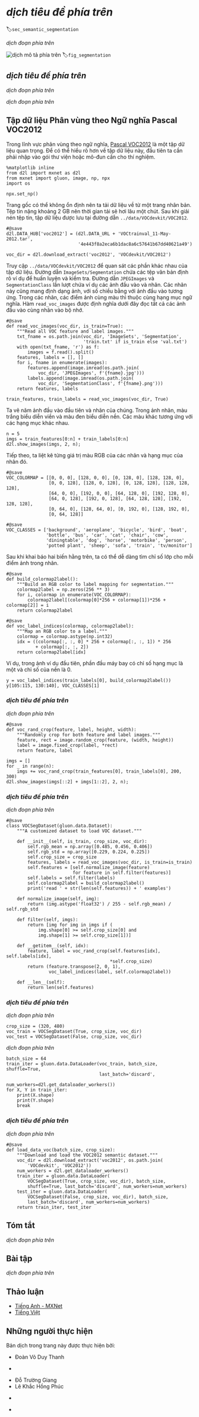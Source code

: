 <!-- ===================== Bắt đầu dịch Phần 1 ==================== -->
<!-- ========================================= REVISE PHẦN 1 - BẮT ĐẦU =================================== -->

<!--
# Semantic Segmentation and the Dataset
-->

# *dịch tiêu đề phía trên*
:label:`sec_semantic_segmentation`


<!--
In our discussion of object detection issues in the previous sections, we only used rectangular bounding boxes to label and predict objects in images.
In this section, we will look at semantic segmentation, which attempts to segment images into regions with different semantic categories.
These semantic regions label and predict objects at the pixel level.
:numref:`fig_segmentation` shows a semantically-segmented image, with areas labeled "dog", "cat", and "background".
As you can see, compared to object detection, semantic segmentation labels areas with pixel-level borders, for significantly greater precision.
-->

*dịch đoạn phía trên*

<!--
![Semantically-segmented image, with areas labeled "dog", "cat", and "background".](../img/segmentation.svg)
-->

![*dịch mô tả phía trên*](../img/segmentation.svg)
:label:`fig_segmentation`


<!--
## Image Segmentation and Instance Segmentation
-->

## *dịch tiêu đề phía trên*


<!--
In the computer vision field, there are two important methods related to semantic segmentation: image segmentation and instance segmentation.
Here, we will distinguish these concepts from semantic segmentation as follows:
-->

*dịch đoạn phía trên*


<!--
* Image segmentation divides an image into several constituent regions.
This method generally uses the correlations between pixels in an image.
During training, labels are not needed for image pixels.
However, during prediction, this method cannot ensure that the segmented regions have the semantics we want.
If we input the image in 9.10, image segmentation might divide the dog into two regions, 
one covering the dog's mouth and eyes where black is the prominent color and the other covering the rest of the dog where yellow is the prominent color.
* Instance segmentation is also called simultaneous detection and segmentation.
This method attempts to identify the pixel-level regions of each object instance in an image.
In contrast to semantic segmentation, instance segmentation not only distinguishes semantics, but also different object instances.
If an image contains two dogs, instance segmentation will distinguish which pixels belong to which dog.
-->

*dịch đoạn phía trên*

<!-- ===================== Kết thúc dịch Phần 1 ===================== -->

<!-- ===================== Bắt đầu dịch Phần 2 ===================== -->


<!--
## The Pascal VOC2012 Semantic Segmentation Dataset
-->

## Tập dữ liệu Phân vùng theo Ngữ nghĩa Pascal VOC2012


<!--
In the semantic segmentation field, one important dataset is [Pascal VOC2012](http://host.robots.ox.ac.uk/pascal/VOC/voc2012/).
To better understand this dataset, we must first import the package or module needed for the experiment.
-->

Trong lĩnh vực phân vùng theo ngữ nghĩa, [Pascal VOC2012](http://host.robots.ox.ac.uk/pascal/VOC/voc2012/) là một tập dữ liệu quan trọng.
Để có thể hiểu rõ hơn về tập dữ liệu này, đầu tiên ta cần phải nhập vào gói thư viện hoặc mô-đun cần cho thí nghiệm.


```{.python .input  n=1}
%matplotlib inline
from d2l import mxnet as d2l
from mxnet import gluon, image, np, npx
import os

npx.set_np()
```


<!--
The original site might be unstable, so we download the data from a mirror site.
The archive is about 2 GB, so it will take some time to download.
After you decompress the archive, the dataset is located in the `../data/VOCdevkit/VOC2012` path.
-->

Trang gốc có thể không ổn định nên ta tải dữ liệu về từ một trang nhân bản.
Tệp tin nặng khoảng 2 GB nên thời gian tải sẽ hơi lâu một chút.
Sau khi giải nén tệp tin, tập dữ liệu được lưu tại đường dẫn `../data/VOCdevkit/VOC2012`.


```{.python .input  n=2}
#@save
d2l.DATA_HUB['voc2012'] = (d2l.DATA_URL + 'VOCtrainval_11-May-2012.tar',
                           '4e443f8a2eca6b1dac8a6c57641b67dd40621a49')

voc_dir = d2l.download_extract('voc2012', 'VOCdevkit/VOC2012')
```


<!--
Go to `../data/VOCdevkit/VOC2012` to see the different parts of the dataset.
The `ImageSets/Segmentation` path contains text files that specify the training and testing examples.
The `JPEGImages` and `SegmentationClass` paths contain the example input images and labels, respectively.
These labels are also in image format, with the same dimensions as the input images to which they correspond.
In the labels, pixels with the same color belong to the same semantic category.
The `read_voc_images` function defined below reads all input images and labels to the memory.
-->

Truy cập `../data/VOCdevkit/VOC2012` để quan sát các phần khác nhau của tập dữ liệu.
Đường dẫn `ImageSets/Segmentation` chứa các tệp văn bản định rõ ví dụ để huấn luyện và kiểm tra.
Đường dẫn `JPEGImages` và `SegmentationClass` lần lượt chứa ví dụ các ảnh đầu vào và nhãn.
Các nhãn này cũng mang định dạng ảnh, với số chiều bằng với ảnh đầu vào tương ứng.
Trong các nhãn, các điểm ảnh cùng màu thì thuộc cùng hạng mục ngữ nghĩa.
Hàm `read_voc_images` được định nghĩa dưới đây đọc tất cả các ảnh đầu vào cùng nhãn vào bộ nhớ.


```{.python .input  n=3}
#@save
def read_voc_images(voc_dir, is_train=True):
    """Read all VOC feature and label images."""
    txt_fname = os.path.join(voc_dir, 'ImageSets', 'Segmentation',
                             'train.txt' if is_train else 'val.txt')
    with open(txt_fname, 'r') as f:
        images = f.read().split()
    features, labels = [], []
    for i, fname in enumerate(images):
        features.append(image.imread(os.path.join(
            voc_dir, 'JPEGImages', f'{fname}.jpg')))
        labels.append(image.imread(os.path.join(
            voc_dir, 'SegmentationClass', f'{fname}.png')))
    return features, labels

train_features, train_labels = read_voc_images(voc_dir, True)
```


<!--
We draw the first five input images and their labels.
In the label images, white represents borders and black represents the background.
Other colors correspond to different categories.
-->

Ta vẽ năm ảnh đầu vào đầu tiên và nhãn của chúng.
Trong ảnh nhãn, màu trắng biểu diễn viền và màu đen biểu diễn nền.
Các màu khác tương ứng với các hạng mục khác nhau.


```{.python .input  n=4}
n = 5
imgs = train_features[0:n] + train_labels[0:n]
d2l.show_images(imgs, 2, n);
```


<!--
Next, we list each RGB color value in the labels and the categories they label.
-->

Tiếp theo, ta liệt kê từng giá trị màu RGB của các nhãn và hạng mục của nhãn đó.


```{.python .input  n=5}
#@save
VOC_COLORMAP = [[0, 0, 0], [128, 0, 0], [0, 128, 0], [128, 128, 0],
                [0, 0, 128], [128, 0, 128], [0, 128, 128], [128, 128, 128],
                [64, 0, 0], [192, 0, 0], [64, 128, 0], [192, 128, 0],
                [64, 0, 128], [192, 0, 128], [64, 128, 128], [192, 128, 128],
                [0, 64, 0], [128, 64, 0], [0, 192, 0], [128, 192, 0],
                [0, 64, 128]]

#@save
VOC_CLASSES = ['background', 'aeroplane', 'bicycle', 'bird', 'boat',
               'bottle', 'bus', 'car', 'cat', 'chair', 'cow',
               'diningtable', 'dog', 'horse', 'motorbike', 'person',
               'potted plant', 'sheep', 'sofa', 'train', 'tv/monitor']
```


<!--
After defining the two constants above, we can easily find the category index for each pixel in the labels.
-->

Sau khi khai báo hai biến hằng trên, ta có thể dễ dàng tìm chỉ số lớp cho mỗi điểm ảnh trong nhãn.


```{.python .input  n=6}
#@save
def build_colormap2label():
    """Build an RGB color to label mapping for segmentation."""
    colormap2label = np.zeros(256 ** 3)
    for i, colormap in enumerate(VOC_COLORMAP):
        colormap2label[(colormap[0]*256 + colormap[1])*256 + colormap[2]] = i
    return colormap2label

#@save
def voc_label_indices(colormap, colormap2label):
    """Map an RGB color to a label."""
    colormap = colormap.astype(np.int32)
    idx = ((colormap[:, :, 0] * 256 + colormap[:, :, 1]) * 256
           + colormap[:, :, 2])
    return colormap2label[idx]
```

<!--
For example, in the first example image, the category index for the front part of the airplane is 1 and the index for the background is 0.
-->

Ví dụ, trong ảnh ví dụ đầu tiên, phần đầu máy bay có chỉ số hạng mục là một và chỉ số của nền là 0.


```{.python .input  n=7}
y = voc_label_indices(train_labels[0], build_colormap2label())
y[105:115, 130:140], VOC_CLASSES[1]
```

<!-- ===================== Kết thúc dịch Phần 2 ===================== -->

<!-- ===================== Bắt đầu dịch Phần 3 ===================== -->

<!-- ========================================= REVISE PHẦN 1 - KẾT THÚC ===================================-->

<!-- ========================================= REVISE PHẦN 2 - BẮT ĐẦU ===================================-->

<!--
### Data Preprocessing
-->

### *dịch tiêu đề phía trên*


<!--
In the preceding chapters, we scaled images to make them fit the input shape of the model.
In semantic segmentation, this method would require us to re-map the predicted pixel categories back to the original-size input image.
It would be very difficult to do this precisely, especially in segmented regions with different semantics.
To avoid this problem, we crop the images to set dimensions and do not scale them.
Specifically, we use the random cropping method used in image augmentation to crop the same region from input images and their labels.
-->

*dịch đoạn phía trên*



```{.python .input  n=8}
#@save
def voc_rand_crop(feature, label, height, width):
    """Randomly crop for both feature and label images."""
    feature, rect = image.random_crop(feature, (width, height))
    label = image.fixed_crop(label, *rect)
    return feature, label

imgs = []
for _ in range(n):
    imgs += voc_rand_crop(train_features[0], train_labels[0], 200, 300)
d2l.show_images(imgs[::2] + imgs[1::2], 2, n);
```


<!--
### Dataset Classes for Custom Semantic Segmentation
-->

### *dịch tiêu đề phía trên*


<!--
We use the inherited `Dataset` class provided by Gluon to customize the semantic segmentation dataset class `VOCSegDataset`.
By implementing the `__getitem__` function, we can arbitrarily access the input image with the index `idx` and the category indexes for each of its pixels from the dataset.
As some images in the dataset may be smaller than the output dimensions specified for random cropping, we must remove these example by using a custom `filter` function.
In addition, we define the `normalize_image` function to normalize each of the three RGB channels of the input images.
-->

*dịch đoạn phía trên*


```{.python .input  n=9}
#@save
class VOCSegDataset(gluon.data.Dataset):
    """A customized dataset to load VOC dataset."""

    def __init__(self, is_train, crop_size, voc_dir):
        self.rgb_mean = np.array([0.485, 0.456, 0.406])
        self.rgb_std = np.array([0.229, 0.224, 0.225])
        self.crop_size = crop_size
        features, labels = read_voc_images(voc_dir, is_train=is_train)
        self.features = [self.normalize_image(feature)
                         for feature in self.filter(features)]
        self.labels = self.filter(labels)
        self.colormap2label = build_colormap2label()
        print('read ' + str(len(self.features)) + ' examples')

    def normalize_image(self, img):
        return (img.astype('float32') / 255 - self.rgb_mean) / self.rgb_std

    def filter(self, imgs):
        return [img for img in imgs if (
            img.shape[0] >= self.crop_size[0] and
            img.shape[1] >= self.crop_size[1])]

    def __getitem__(self, idx):
        feature, label = voc_rand_crop(self.features[idx], self.labels[idx],
                                       *self.crop_size)
        return (feature.transpose(2, 0, 1),
                voc_label_indices(label, self.colormap2label))

    def __len__(self):
        return len(self.features)
```


<!--
### Reading the Dataset
-->

### *dịch tiêu đề phía trên*


<!--
Using the custom `VOCSegDataset` class, we create the training set and testing set instances.
We assume the random cropping operation output images in the shape $320\times 480$.
Below, we can see the number of examples retained in the training and testing sets.
-->

*dịch đoạn phía trên*



```{.python .input  n=10}
crop_size = (320, 480)
voc_train = VOCSegDataset(True, crop_size, voc_dir)
voc_test = VOCSegDataset(False, crop_size, voc_dir)
```


<!--
We set the batch size to 64 and define the iterators for the training and testing sets.
Print the shape of the first minibatch.
In contrast to image classification and object recognition, labels here are three-dimensional arrays.
-->

*dịch đoạn phía trên*



```{.python .input  n=11}
batch_size = 64
train_iter = gluon.data.DataLoader(voc_train, batch_size, shuffle=True,
                                   last_batch='discard',
                                   num_workers=d2l.get_dataloader_workers())
for X, Y in train_iter:
    print(X.shape)
    print(Y.shape)
    break
```

<!-- ===================== Kết thúc dịch Phần 3 ===================== -->

<!-- ===================== Bắt đầu dịch Phần 4 ===================== -->

<!--
### Putting All Things Together
-->

### *dịch tiêu đề phía trên*


<!--
Finally, we define a function `load_data_voc` that  downloads and loads this dataset, and then returns the data iterators.
-->

*dịch đoạn phía trên*


```{.python .input  n=12}
#@save
def load_data_voc(batch_size, crop_size):
    """Download and load the VOC2012 semantic dataset."""
    voc_dir = d2l.download_extract('voc2012', os.path.join(
        'VOCdevkit', 'VOC2012'))
    num_workers = d2l.get_dataloader_workers()
    train_iter = gluon.data.DataLoader(
        VOCSegDataset(True, crop_size, voc_dir), batch_size,
        shuffle=True, last_batch='discard', num_workers=num_workers)
    test_iter = gluon.data.DataLoader(
        VOCSegDataset(False, crop_size, voc_dir), batch_size,
        last_batch='discard', num_workers=num_workers)
    return train_iter, test_iter
```


## Tóm tắt


<!--
* Semantic segmentation looks at how images can be segmented into regions with different semantic categories.
* In the semantic segmentation field, one important dataset is Pascal VOC2012.
* Because the input images and labels in semantic segmentation have a one-to-one correspondence at the pixel level, we randomly crop them to a fixed size, rather than scaling them.
-->

*dịch đoạn phía trên*


## Bài tập


<!--
Recall the content we covered in :numref:`sec_image_augmentation`.
Which of the image augmentation methods used in image classification would be hard to use in semantic segmentation?
-->

*dịch đoạn phía trên*


<!-- ===================== Kết thúc dịch Phần 4 ===================== -->
<!-- ========================================= REVISE PHẦN 2 - KẾT THÚC ===================================-->


## Thảo luận
* [Tiếng Anh - MXNet](https://discuss.d2l.ai/t/375)
* [Tiếng Việt](https://forum.machinelearningcoban.com/c/d2l)


## Những người thực hiện
Bản dịch trong trang này được thực hiện bởi:
<!--
Tác giả của mỗi Pull Request điền tên mình và tên những người review mà bạn thấy
hữu ích vào từng phần tương ứng. Mỗi dòng một tên, bắt đầu bằng dấu `*`.

Tên đầy đủ của các reviewer có thể được tìm thấy tại https://github.com/aivivn/d2l-vn/blob/master/docs/contributors_info.md
-->

* Đoàn Võ Duy Thanh
<!-- Phần 1 -->
* 

<!-- Phần 2 -->
* Đỗ Trường Giang
* Lê Khắc Hồng Phúc

<!-- Phần 3 -->
* 

<!-- Phần 4 -->
* 
